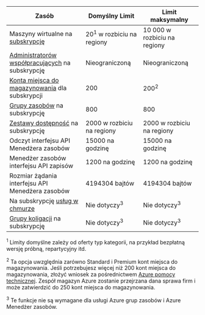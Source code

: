 Zasób|Domyślny Limit|Limit maksymalny
---|---|---
Maszyny wirtualne na [subskrypcję](../articles/billing-buy-sign-up-azure-subscription.md)|20<sup>1</sup> w rozbiciu na regiony|10 000 w rozbiciu na regiony
[Administratorów współpracujących](../articles/billing-add-change-azure-subscription-administrator.md) na subskrypcję|Nieograniczoną|Nieograniczoną
[Konta miejsca do magazynowania](../articles/storage/storage-create-storage-account.md) dla subskrypcji|200|200<sup>2</sup>
[Grupy zasobów](../articles/azure-resource-manager/resource-group-overview.md) na subskrypcję|800|800
[Zestawy dostępność](../articles/virtual-machines/virtual-machines-windows-manage-availability.md#configure-multiple-virtual-machines-in-an-availability-set-for-redundancy) na subskrypcję|2000 w rozbiciu na regiony|2000 w rozbiciu na regiony
Odczyt interfejsu API Menedżera zasobów|15000 na godzinę|15000 na godzinę
Menedżer zasobów interfejsu API zapisów|1200 na godzinę|1200 na godzinę
Rozmiar żądania interfejsu API Menedżera zasobów|4194304 bajtów|4194304 bajtów
Na subskrypcję [usług w chmurze](../articles/cloud-services/cloud-services-choose-me.md)|Nie dotyczy<sup>3</sup>|Nie dotyczy<sup>3</sup>
[Grupy koligacji](../articles/virtual-network/virtual-networks-migrate-to-regional-vnet.md) na subskrypcję|Nie dotyczy<sup>3</sup>|Nie dotyczy<sup>3</sup>

<sup>1</sup> Limity domyślne zależy od oferty typ kategorii, na przykład bezpłatną wersję próbną, repartycyjny itd.

<sup>2</sup> Ta opcja uwzględnia zarówno Standard i Premium kont miejsca do magazynowania. Jeśli potrzebujesz więcej niż 200 kont miejsca do magazynowania, złożyć wniosek za pośrednictwem [Azure pomocy technicznej](https://azure.microsoft.com/support/faq/). Zespół magazyn Azure zostanie przejrzana dana sprawa firm i może zatwierdzić do 250 kont miejsca do magazynowania.

<sup>3</sup> Te funkcje nie są wymagane dla usługi Azure grup zasobów i Azure Menedżer zasobów.
